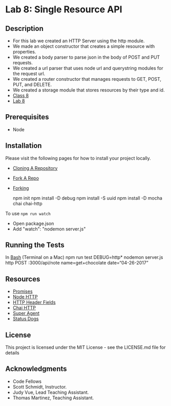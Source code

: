 # Lab 8: Single Resource API

## Description
* For this lab we created an HTTP Server using the http module.
* We made an object constructor that creates a simple resource with properties.
* We created a body parser to parse json in the body of POST and PUT requests.
* We created a url parser that uses node url and querystring modules for the request url.
* We created a router constructor that manages requests to GET, POST, PUT, and DELETE.
* We created a storage module that stores resources by their type and id.
* [Class 8](https://github.com/codefellows/seattle-javascript-401d15/tree/master/class-08-vanilla-REST-api)
* [Lab 8](https://github.com/codefellows-seattle-javascript-401d15/lab-08-single-resource-api)

## Prerequisites
* Node

## Installation
Please visit the following pages for how to install your project locally.

- [Cloning A Repository](https://help.github.com/articles/cloning-a-repository/)
- [Fork A Repo](https://help.github.com/articles/fork-a-repo/)
- [Forking](https://guides.github.com/activities/forking/)

	npm init
	npm install -D debug
	npm install -S uuid
	npm install -D mocha chai chai-http

To use `npm run watch`
* Open package.json
* Add "watch": "nodemon server.js"

## Running the Tests
In [Bash](https://en.wikipedia.org/wiki/Bash_(Unix_shell)) (Terminal on a Mac)
	npm run test
	DEBUG=http* nodemon server.js
	http POST :3000/api/note name=get+chocolate date=“04-26-2017”

## Resources
* [Promises](https://developers.google.com/web/fundamentals/getting-started/primers/promises)
* [Node HTTP](https://nodejs.org/api/http.html)
* [HTTP Header Fields](https://en.wikipedia.org/wiki/List_of_HTTP_header_fields#Request_fields)
* [Chai HTTP](https://github.com/chaijs/chai-http)
* [Super Agent](https://visionmedia.github.io/superagent/)
* [Status Dogs](https://httpstatusdogs.com)

## License

This project is licensed under the MIT License - see the LICENSE.md file for details

## Acknowledgments
* Code Fellows
* Scott Schmidt, Instructor.
* Judy Vue, Lead Teaching Assistant.
* Thomas Martinez, Teaching Assistant.
